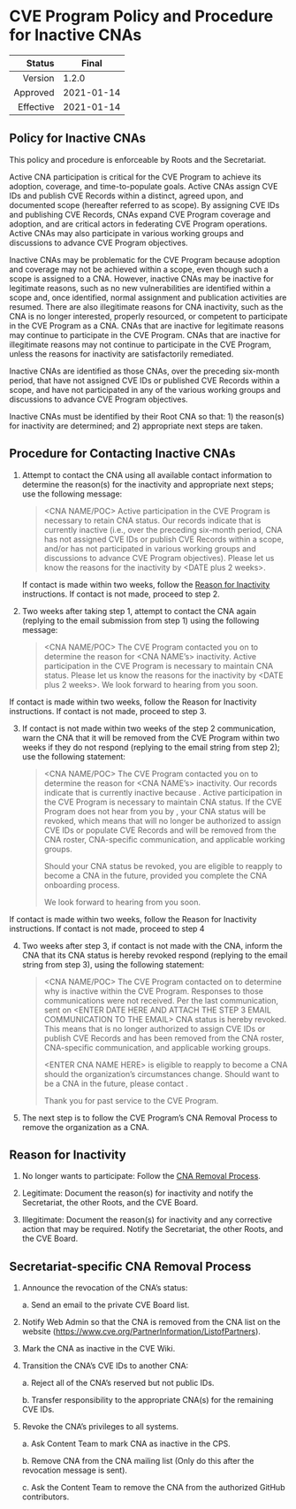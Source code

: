 # CVE Program Policy and Procedure for Inactive CNAs

| Status | Final |
| ---: | --- |
| Version | 1.2.0 |
| Approved | 2021-01-14 |
| Effective | 2021-01-14 |

## Policy for Inactive CNAs

This policy and procedure is enforceable by Roots and the Secretariat.

Active CNA participation is critical for the CVE Program to achieve its adoption, coverage, and time-to-populate goals. Active CNAs assign CVE IDs and publish CVE Records within a distinct, agreed upon, and documented scope (hereafter referred to as scope). By assigning CVE IDs and publishing CVE Records, CNAs expand CVE Program coverage and adoption, and are critical actors in federating CVE Program operations. Active CNAs may also participate in various working groups and discussions to advance CVE Program objectives.

Inactive CNAs may be problematic for the CVE Program because adoption and coverage may not be achieved within a scope, even though such a scope is assigned to a CNA. However, inactive CNAs may be inactive for legitimate reasons, such as no new vulnerabilities are identified within a scope and, once identified, normal assignment and publication activities are resumed. There are also illegitimate reasons for CNA inactivity, such as the CNA is no longer interested, properly resourced, or competent to participate in the CVE Program as a CNA. CNAs that are inactive for legitimate reasons may continue to participate in the CVE Program. CNAs that are inactive for illegitimate reasons may not continue to participate in the CVE Program, unless the reasons for inactivity are satisfactorily remediated.

Inactive CNAs are identified as those CNAs, over the preceding six-month period, that have not assigned CVE IDs or published CVE Records within a scope, and have not participated in any of the various working groups and discussions to advance CVE Program objectives.

Inactive CNAs must be identified by their Root CNA so that: 1) the reason(s) for inactivity are determined; and 2) appropriate next steps are taken.

## Procedure for Contacting Inactive CNAs

1. Attempt to contact the CNA using all available contact information to determine the reason(s) for the inactivity and appropriate next steps; use the following message:

    > <CNA NAME/POC> Active participation in the CVE Program is necessary to retain CNA status. Our records indicate that <CNA NAME> is currently inactive (i.e., over the preceding six-month period, CNA has not assigned CVE IDs or publish CVE Records within a scope, and/or has not participated in various working groups and discussions to advance CVE Program objectives). Please let us know the reasons for the inactivity by <DATE plus 2 weeks>.

    If contact is made within two weeks, follow the [Reason for Inactivity](https://www.cve.org/Resources/General/Policies/Inactive-CNA-Policy.pdf#page=3&zoom=100,92,580) instructions. If contact is not made, proceed to step 2.
2. Two weeks after taking step 1, attempt to contact the CNA again (replying to the email submission from step 1) using the following message:

    > <CNA NAME/POC> The CVE Program contacted you on <ENTER DATES HERE> to determine the reason for <CNA NAME’s> inactivity. Active participation in the CVE Program is necessary to maintain CNA status. Please let us know the reasons for the inactivity by <DATE plus 2 weeks>. We look forward to hearing from you soon.

If contact is made within two weeks, follow the Reason for Inactivity instructions. If contact is not made, proceed to step 3.

3. If contact is not made within two weeks of the step 2 communication, warn the CNA that it will be removed from the CVE Program within two weeks if they do not respond (replying to the email string from step 2); use the following statement:

    > <CNA NAME/POC> The CVE Program contacted you on <ENTER DATES HERE> to determine the reason for <CNA NAME’s> inactivity. Our records indicate that <CNA NAME> is currently inactive because <ENTER REASONS HERE>. Active participation in the CVE Program is necessary to maintain CNA status. If the CVE Program does not hear from you by <ENTER DATE HERE>, your CNA status will be revoked, which means that <ENTER CNA NAME HERE> will no longer be authorized to assign CVE IDs or populate CVE Records and will be removed from the CNA roster, CNA-specific communication, and applicable working groups.
    >
    > Should your CNA status be revoked, you are eligible to reapply to become a CNA in the future, provided you complete the CNA onboarding process.
    >
    > We look forward to hearing from you soon.

If contact is made within two weeks, follow the Reason for Inactivity instructions. If contact is not made, proceed to step 4

4. Two weeks after step 3, if contact is not made with the CNA, inform the CNA that its CNA status is hereby revoked respond (replying to the email string from step 3), using the following statement:

    > <CNA NAME/POC> The CVE Program contacted <CNA NAME> on <ENTER DATES HERE> to determine why <CNA NAME HERE> is inactive within the CVE Program. Responses to those communications were not received. Per the last communication, sent on <ENTER DATE HERE AND ATTACH THE STEP 3 EMAIL COMMUNICATION TO THE EMAIL> <ENTER CNA NAME HERE> CNA status is hereby revoked. This means that <ENTER CNA NAME HERE> is no longer authorized to assign CVE IDs or publish CVE Records and has been removed from the CNA roster, CNA-specific communication, and applicable working groups.
    >
    > \<ENTER CNA NAME HERE\> is eligible to reapply to become a CNA should the organization’s circumstances change. Should <ENTER CNA NAME HERE> want to be a CNA in the future, please contact <ENTER CONTACT INFORMATION HERE>.
    >
    > Thank you for past service to the CVE Program.

6. The next step is to follow the CVE Program’s CNA Removal Process to remove the organization as a CNA.

## Reason for Inactivity

1. No longer wants to participate: Follow the [CNA Removal Process](https://www.cve.org/Resources/General/Policies/Inactive-CNA-Policy.pdf#page=3&zoom=100,92,712).

2. Legitimate: Document the reason(s) for inactivity and notify the Secretariat, the other Roots, and the CVE Board.

3. Illegitimate: Document the reason(s) for inactivity and any corrective action that may be required. Notify the Secretariat, the other Roots, and the CVE Board.

## Secretariat-specific CNA Removal Process

1. Announce the revocation of the CNA’s status:

    a. Send an email to the private CVE Board list.

2. Notify Web Admin so that the CNA is removed from the CNA list on the website (<https://www.cve.org/PartnerInformation/ListofPartners>).

3. Mark the CNA as inactive in the CVE Wiki.

4. Transition the CNA’s CVE IDs to another CNA:

    a. Reject all of the CNA’s reserved but not public IDs.

    b. Transfer responsibility to the appropriate CNA(s) for the remaining CVE IDs.

5. Revoke the CNA’s privileges to all systems.

    a. Ask Content Team to mark CNA as inactive in the CPS.

    b. Remove CNA from the CNA mailing list (Only do this after the revocation message is sent).

    c. Ask the Content Team to remove the CNA from the authorized GitHub contributors.
